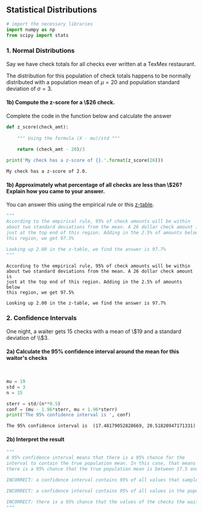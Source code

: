 ## Statistical Distributions


```python
# import the necessary libraries
import numpy as np
from scipy import stats
```

### 1. Normal Distributions

Say we have check totals for all checks ever written at a TexMex restaurant. 

The distribution for this population of check totals happens to be normally distributed with a population mean of $\mu = 20$ and population standard deviation of $\sigma = 3$. 

#### 1b) Compute the z-score for a \\$26 check. 

Complete the code in the function below and calculate the answer


```python
def z_score(check_amt):
    
    """ Using the formula (X - mu)/std """
    
    return (check_amt - 20)/3

print('My check has a z-score of {}.'.format(z_score(26)))
```

    My check has a z-score of 2.0.


#### 1b) Approximately what percentage of all checks are less than \\$26? Explain how you came to your answer.

You can answer this using the empirical rule or this [z-table](https://www.math.arizona.edu/~rsims/ma464/standardnormaltable.pdf).


```python
"""
According to the empirical rule, 95% of check amounts will be within 
about two standard deviations from the mean. A 26 dollar check amount is 
just at the top end of this region. Adding in the 2.5% of amounts below 
this region, we get 97.5%

Looking up 2.00 in the z-table, we find the answer is 97.7%
"""
```

    
    According to the empirical rule, 95% of check amounts will be within 
    about two standard deviations from the mean. A 26 dollar check amount is 
    just at the top end of this region. Adding in the 2.5% of amounts below 
    this region, we get 97.5%
    
    Looking up 2.00 in the z-table, we find the answer is 97.7%
    


### 2. Confidence Intervals

One night, a waiter gets 15 checks with a mean of \\$19 and a standard deviation of \\$3.

#### 2a) Calculate the 95% confidence interval around the mean for this waitor's checks


```python


mu = 19
std = 3
n = 15

sterr = std/(n**0.5)
conf = (mu - 1.96*sterr, mu + 1.96*sterr)
print('The 95% confidence interval is ', conf)
```

    The 95% confidence interval is  (17.48179052828669, 20.51820947171331)


#### 2b) Interpret the result


```python
"""
A 95% confidence interval means that there is a 95% chance for the
interval to contain the true population mean. In this case, that means 
there is a 95% chance that the true population mean is between 17.5 and 20.5

INCORRECT: a confidence interval contains 95% of all values that samples can have.

INCORRECT: a confidence interval contains 95% of all values in the population.

INCORRECT: there is a 95% chance that the values of the checks the waiter got that night are between 17.5 and 20.5
"""
```
